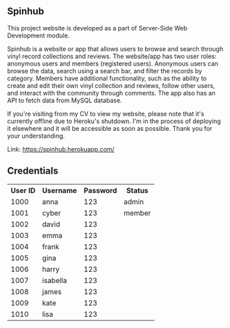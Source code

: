 Spinhub
---------------------------------------------------------------------------------------

This project website is developed as a part of Server-Side Web Development module.

<p>Spinhub is a website or app that allows users to browse and search through vinyl record collections and reviews. The website/app has two user roles: anonymous users and members (registered users). Anonymous users can browse the data, search using a search bar, and filter the records by category. Members have additional functionality, such as the ability to create and edit their own vinyl collection and reviews, follow other users, and interact with the community through comments. The app also has an API to fetch data from MySQL database.</p>

If you're visiting from my CV to view my website, please note that it's currently offline due to Heroku's shutdown. I'm in the process of deploying it elsewhere and it will be accessible as soon as possible. Thank you for your understanding.

Link: https://spinhub.herokuapp.com/

Credentials
---------------------------------------------------------------------------------------

<table>
  <tr>
    <th>User ID</th>
    <th>Username</th>
    <th>Password</th>
    <th>Status</th>
  </tr>
  <tr>
    <td>1000</td>
    <td>anna</td>
    <td>123</td>
    <td>admin</td>
  </tr>
  <tr>
    <td>1001</td>
    <td>cyber</td>
    <td>123</td>
    <td>member</td>
  </tr>
  <tr>
    <td>1002</td>
    <td>david</td>
    <td>123</td>
    <td></td>
  </tr>
  <tr>
    <td>1003</td>
    <td>emma</td>
    <td>123</td>
    <td></td>
  </tr>
  <tr>
    <td>1004</td>
    <td>frank</td>
    <td>123</td>
    <td></td>
  </tr>
  <tr>
    <td>1005</td>
    <td>gina</td>
    <td>123</td>
    <td></td>
  </tr>
  <tr>
    <td>1006</td>
    <td>harry</td>
    <td>123</td>
    <td></td>
  </tr>
  <tr>
    <td>1007</td>
    <td>isabella</td>
    <td>123</td>
    <td></td>
  </tr>
  <tr>
    <td>1008</td>
    <td>james</td>
    <td>123</td>
    <td></td>
  </tr>
  <tr>
    <td>1009</td>
    <td>kate</td>
    <td>123</td>
    <td></td>
  </tr>
  <tr>
    <td>1010</td>
    <td>lisa</td>
    <td>123</td>
    <td></td>
  </tr>
</table>

